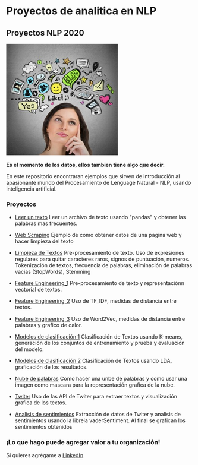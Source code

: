 # Proyectos de analitica en NLP

## Proyectos NLP 2020

![Image](https://github.com/sanilvar/NLP/blob/master/pensar-pasiones-300x300.jpg)

**Es el momento de los datos, ellos tambien tiene algo que decir.**

En este repositorio encontraran ejemplos que sirven de introducción al apasionante mundo del Procesamiento de Lenguage Natural - NLP, usando inteligencia artificial. 
                                                                                                              

### Proyectos

- [Leer un texto](https://github.com/sanilvar/NLP/blob/master/Taller1.ipynb)
Leer un archivo de texto usando "pandas" y obtener las palabras mas frecuentes.

- [Web Scraping](https://github.com/sanilvar/NLP/blob/master/Taller2.ipynb)
Ejemplo de como obtener datos de una pagina web y hacer limpieza del texto

- [Limpieza de Textos](https://github.com/sanilvar/NLP/blob/master/Taller3.ipynb)
Pre-procesamiento de texto. Uso de expresiones regulares para quitar caracteres raros, signos de puntuación, numeros. Tokenización de textos, frecuencia de palabras, eliminación de palabras vacias (StopWords), Stemming

- [Feature Engineering_1](https://github.com/sanilvar/NLP/blob/master/Taller%204%20-%20Feature%20Engineering.ipynb)
Pre-procesamiento de texto y representaciónn vectorial de textos.

- [Feature Engineering_2](https://github.com/sanilvar/NLP/blob/master/Taller%205%20-%20TFIDF.ipynb)
Uso de TF_IDF, medidas de distancia entre textos.

- [Feature Engineering_3](https://github.com/sanilvar/NLP/blob/master/Taller%206%20-%20Uso%20Word2Vec.ipynb)
Uso de Word2Vec, medidas de distancia entre palabras y grafico de calor.

- [Modelos de clasificación 1](https://github.com/sanilvar/NLP/blob/master/Taller%207%20-%20ClassificationKMeans.ipynb)
Clasificación de Textos usando K-means, generación de los conjuntos de entrenamiento y prueba y evaluación del modelo.

- [Modelos de clasificación 2](https://github.com/sanilvar/NLP/blob/master/Taller%208%20-%20Modelado%20de%20Temas.ipynb)
Clasificación de Textos usando LDA, graficación de los resultados.

- [Nube de palabras](https://github.com/sanilvar/NLP/blob/master/Talle09_NubeDePalabras.ipynb)
Como hacer una unbe de palabras y como usar una imagen como mascara para la representación grafica de la nube.

- [Twiter](https://github.com/sanilvar/NLP/blob/master/Taller%2010%20-%20Twitter.ipynb)
Uso de las API de Twiter para extraer textos y visualización grafica de los textos.

- [Analisis de sentimientos](https://github.com/sanilvar/NLP/blob/master/Taller%2011%20-%20Sentimiento.ipynb)
Extracción de datos de Twiter y analisis de sentimientos usando la libreia vaderSentiment. Al final se grafican los sentimientos obtenidos

### ¡Lo que hago puede agregar valor a tu organización! 

Si quieres agrégame a [LinkedIn](www.linkedin.com/in/ilvar-sanabria-18b7b425)


